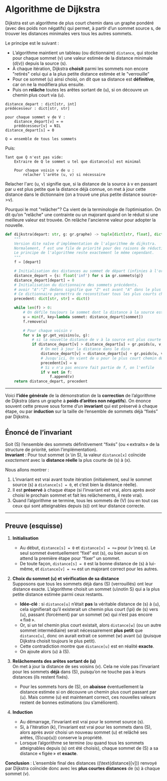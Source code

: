 # Algorithme de Dijkstra 


Dijkstra est un algorithme de plus court chemin dans un graphe pondéré (avec des poids non négatifs) qui permet, à partir d’un sommet source s, de trouver les distances minimales vers tous les autres sommets.


Le principe est le suivant :

- L’algorithme maintient un tableau (ou dictionnaire) `distance`, qui stocke pour chaque sommet \(v\) une valeur estimée de la distance minimale \(d(v)\) depuis la source \(s\).
- À chaque itération, Dijkstra **choisit** parmi les sommets non encore "retirés" celui qui a la plus petite distance estimée et le "verrouille"
- Pour ce sommet \(u\) ainsi choisi, on dit que sa distance est **définitive**, car on ne la modifiera plus ensuite.
- Puis on **relâche** toutes les arêtes sortant de \(u\), si on découvre un chemin plus court via \(u\).


```
distance_depart : dict[str, int]
prédécesseur : dict[str, str]

pour chaque sommet v de V :
    distance_depart[v] = ∞
    prédécesseur[v] = NIL
distance_depart[s] = 0

Q = ensemble de tous les sommets
```

Puis:

```
Tant que Q n'est pas vide:
    Extraire de Q le sommet u tel que distance[u] est minimal

    Pour chaque voisin v de u :
        relacher l'arête (u, v) si nécessaire
```

Relacher l'arc (u, v) signifie que, si la distance de la source à v en passant par u est plus petite que la distance déjà connue, on met à jour cette distance dans le dictionnaire (on a trouvé une plus petite distance source->v).

Pourquoi le mot "relâcher"? Ca vient de la terminologie de l’optimisation. On dit qu’on "relâche" une contrainte ou un majorant quand on le réduit si une meilleure valeur est trouvée. On relâche l'ancienne valeur pour adopter la nouvelle.


```python
def dijkstra(depart: str, g: gr.graphe) -> tuple[dict[str, float], dict[str, str]]:
    """
    Version dite naîve d'implémentation de l'algorithme de dijkstra.
    Normalement, f est une file de priorité pour des raisons de réduction drastique de complexité, mais cette structure n'est pas au programme.
    Le principe de l'algorithme reste exactement le même cependant.
    """
    f = [depart]

    # Initialisation des distances au sommet de départ (infinies à l'origine, sauf pour le sommet de départ)
    distance_depart = {s: float('inf') for s in gr.sommets(g)}
    distance_depart[depart] = 0
    # Initialisation du dictionnaire des sommets précédents.
    # avoir "A":"Z" dedans signifie que "Z" est avant "A" dans le plus court chemin du depart à "A"
    # Ce dictionnaire permettra de reconstituer tous les plus courts chemins au sommet de départ.
    precedent: dict[str, str] = dict()

    while len(f) > 0:
        # On défile toujours le sommet dont la distance à la source est la plus petite
        u = min(f, key=lambda sommet: distance_depart[sommet])
        f.remove(u)

        # Pour chaque voisin v
        for v in gr.get_voisins(u, g):
            # si la nouvelle distance de v à la source est plus courte que celle déjà calculée dans le dico
            if distance_depart[v] > distance_depart[u] + gr.poids(u, v, g):
                # On met à jour la distance dans le dico
                distance_depart[v] = distance_depart[u] + gr.poids(u, v, g)
                # Jusqu'ici, On vient de u pour le plus court chemin du depart à v
                precedent[v] = u
                # Si v n'a pas encore fait partie de f, on l'enfile
                if v not in f:
                    f.append(v)
    return distance_depart, precedent
```

---

Voici **l’idée générale** de la démonstration de la **correction** de l’algorithme de Dijkstra (dans un graphe à **poids d’arêtes non négatifs**). On énonce souvent cette preuve sous forme d’un **invariant** qui est préservé à chaque étape, ou par **induction** sur la taille de l’ensemble de sommets déjà “fixés” par Dijkstra.


## Énoncé de l’invariant

Soit \(S\) l’ensemble des sommets définitivement “fixés” (ou « extraits » de la structure de priorité, selon l’implémentation).  
**Invariant** : Pour tout sommet \(x \in S\), la valeur `distance[x]` coïncide *exactement* avec la **distance réelle** la plus courte de \(s\) à \(x\).

Nous allons montrer :

1. L’invariant est vrai avant toute itération (initialement, seul le sommet source \(s\) a `distance[s] = 0`, et c’est bien la distance réelle).  
2. Il est **préservé** à chaque étape (si l’invariant est vrai, alors après avoir choisi le prochain sommet et fait les relâchements, il reste vrai).  
3. Quand l’algorithme se termine, tous les sommets de \(V\) (ou en tout cas ceux qui sont atteignables depuis \(s\)) ont leur distance correcte.

---

## Preuve (esquisse)

1. **Initialisation**  
   - Au début, `distance[s] = 0` et `distance[v] = +∞` pour \(v \neq s\). Le seul sommet éventuellement “fixé” est \(s\), ou bien aucun si on attend la première étape pour “fixer” un sommet.  
   - De toute façon, `distance[s] = 0` est la bonne distance de \(s\) à lui-même, et `distance[v] = +∞` est un majorant correct pour les autres.

2. **Choix du sommet \(u\) et vérification de sa distance**  
   Supposons que tous les sommets déjà dans \(S\) (verrouillés) ont leur distance exacte. L’algorithme choisit un sommet \(u\notin S\) qui a la plus petite distance estimée parmi ceux restants.  
   - **Idée-clé** : si `distance[u]` n’était **pas** la véritable distance de \(s\) à \(u\), cela signifierait qu’il existerait un chemin plus court \(\pi\) de \(s\) vers \(u\), passant (forcément) par un sommet \(w\) qui n’est pas encore « fixé ».  
   - Or, si un tel chemin plus court existait, alors `distance[w]` (ou un autre sommet intermédiaire) serait nécessairement **plus petit** que `distance[u]`, donc on aurait extrait ce sommet \(w\) avant \(u\) (puisque Dijkstra choisit toujours le plus petit).  
   - Cette contradiction montre que `distance[u]` est en réalité **exacte**.  
   - On ajoute alors \(u\) à \(S\).

3. **Relâchements des arêtes sortant de \(u\)**  
   On met à jour la distance de ses voisins \(v\). Cela ne viole pas l’invariant pour les sommets **déjà** dans \(S\), puisqu’on ne touche pas à leurs distances (ils restent fixés).  
   - Pour les sommets hors de \(S\), on **abaisse** éventuellement la distance estimée si on découvre un chemin plus court passant par \(u\). Mais comme \(u\) est maintenant correct, ces nouvelles valeurs restent de bonnes estimations (ou s’améliorent).

4. **Induction**  
   - Au démarrage, l’invariant est vrai pour le sommet source \(s\).  
   - Si, à l’itération \(k\), l’invariant est vrai pour les sommets dans \(S\), alors après avoir choisi un nouveau sommet \(u\) et relâché ses arêtes, \(S\cup\{u\}\) conserve la propriété.  
   - Lorsque l’algorithme se termine (ou quand tous les sommets atteignables depuis \(s\) ont été choisis), chaque sommet de \(S\) a sa distance « figée » et **exacte**.

**Conclusion** : L’ensemble final des distances (\(\text{distance}[v]\)) renvoyé par Dijkstra coïncide donc avec les **plus courtes distances** de \(s\) à chaque sommet \(v\).  

